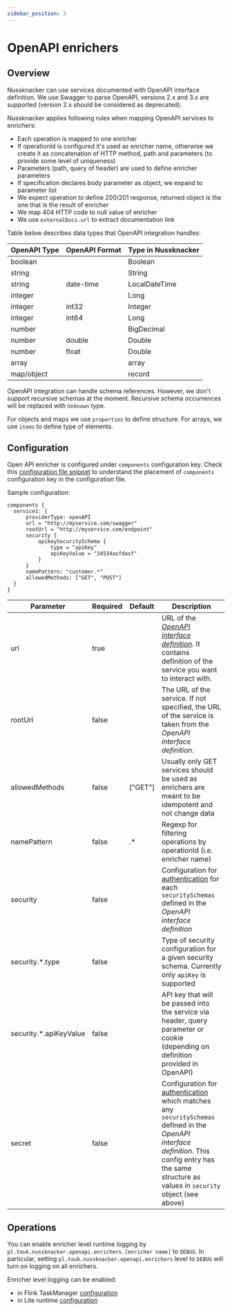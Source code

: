```yaml
---
sidebar_position: 3
---
```


# OpenAPI enrichers

## Overview

Nussknacker can use services documented with OpenAPI interface definition.
We use Swagger to parse OpenAPI, versions 2.x and 3.x are supported
(version 2.x should be considered as deprecated).

Nussknacker applies following rules when mapping OpenAPI services to enrichers:

- Each operation is mapped to one enricher
- If operationId is configured it's used as enricher name, otherwise we create it as concatenation
  of HTTP method, path and parameters (to provide some level of uniqueness)
- Parameters (path, query of header) are used to define enricher parameters
- If specification declares body parameter as object, we expand to parameter list
- We expect operation to define 200/201 response, returned object is the one that is the result of enricher
- We map 404 HTTP code to null value of enricher
- We use `externalDocs.url` to extract documentation link

Table below describes data types that OpenAPI integration handles:

| OpenAPI Type | OpenAPI Format | Type in Nussknacker |
|--------------|----------------|---------------------|
| boolean      |                | Boolean             |
| string       |                | String              |
| string       | date-time      | LocalDateTime       |
| integer      |                | Long                |
| integer      | int32          | Integer             |
| integer      | int64          | Long                |
| number       |                | BigDecimal          |
| number       | double         | Double              |
| number       | float          | Double              |
| array        |                | array               |
| map/object   |                | record              |

OpenAPI integration can handle schema references. However, we don't support recursive schemas at the moment.
Recursive schema occurrences will be replaced with `Unknown` type.

For objects and maps we use `properties` to define structure.
For arrays, we use `items` to define type of elements.

## Configuration

Open API enricher is configured under `components` configuration key. Check
this [configuration file snippet](../configuration/index.mdx#configuration-areas) to understand the
placement of `components` configuration key in the configuration file.

Sample configuration:

```
components {
  service1: {
      providerType: openAPI  
      url = "http://myservice.com/swagger"
      rootUrl = "http://myservice.com/endpoint"
      security {
          apikeySecuritySchema {
              type = "apiKey"
              apiKeyValue = "34534asfdasf"
          }
      }
      namePattern: "customer.*"
      allowedMethods: ["GET", "POST"]
  }
}
```

| Parameter              | Required | Default | Description                                                                                                                                                                                                                                                      |
|------------------------|----------|---------|------------------------------------------------------------------------------------------------------------------------------------------------------------------------------------------------------------------------------------------------------------------|
| url                    | true     |         | URL of the [*OpenAPI interface definition*](https://swagger.io/specification/v3/). It contains definition of the service you want to interact with.                                                                                                              |
| rootUrl                | false    |         | The URL of the service. If not specified, the URL of the service is taken from the *OpenAPI interface definition*.                                                                                                                                               |
| allowedMethods         | false    | ["GET"] | Usually only GET services should be used as enrichers are meant to be idempotent and not change data                                                                                                                                                             |
| namePattern            | false    | .*      | Regexp for filtering operations by operationId (i.e. enricher name)                                                                                                                                                                                              |
| security               | false    |         | Configuration for [authentication](https://swagger.io/docs/specification/authentication/) for each `securitySchemas` defined in the *OpenAPI interface definition*                                                                                               |
| security.*.type        | false    |         | Type of security configuration for a given security schema. Currently only `apiKey` is supported                                                                                                                                                                 |
| security.*.apiKeyValue | false    |         | API key that will be passed into the service via header, query parameter or cookie (depending on definition provided in OpenAPI)                                                                                                                                 |
| secret                 | false    |         | Configuration for [authentication](https://swagger.io/docs/specification/authentication/) which matches any `securitySchemas` defined in the *OpenAPI interface definition*. This config entry has the same structure as values in `security` object (see above) |

## Operations

You can enable enricher level runtime logging by
`pl.touk.nussknacker.openapi.enrichers.[enricher name]` to `DEBUG`. In particular,
setting `pl.touk.nussknacker.openapi.enrichers`
level to `DEBUG` will turn on logging on all enrichers.

Enricher level logging can be enabled:

- in Flink
  TaskManager [configuration](https://nightlies.apache.org/flink/flink-docs-release-1.18/docs/deployment/advanced/logging/)
- in Lite
  runtime [configuration](../configuration/ScenarioDeploymentConfiguration.md#configuring-runtime-logging)
